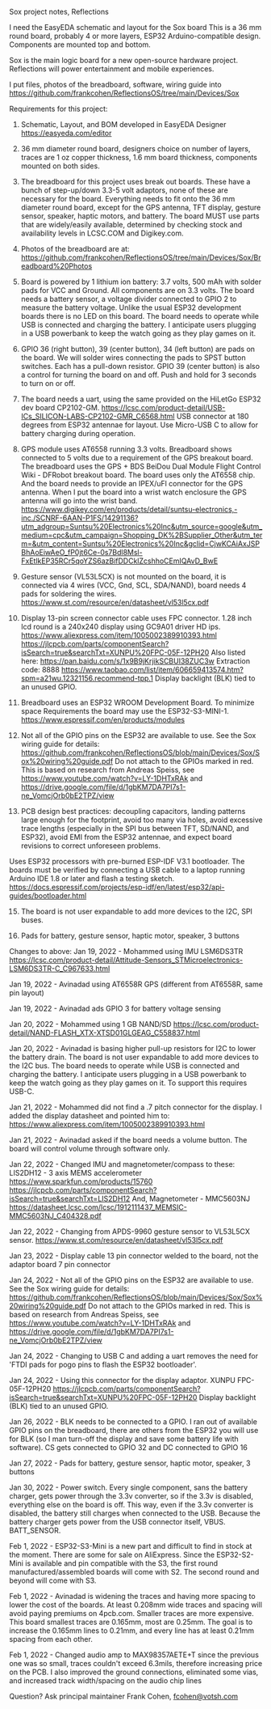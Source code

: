 Sox project notes, Reflections

I need the EasyEDA schematic and layout for the Sox board
This is a 36 mm round board, probably 4 or more layers,
ESP32 Arduino-compatible design. Components are mounted top and bottom.

Sox is the main logic board for a new open-source hardware
project. Reflections will power entertainment and mobile
experiences.

I put files, photos of the breadboard, software, wiring guide into
https://github.com/frankcohen/ReflectionsOS/tree/main/Devices/Sox

Requirements for this project:
1) Schematic, Layout, and BOM developed in EasyEDA Designer https://easyeda.com/editor

2) 36 mm diameter round board, designers choice on number of layers, traces are
1 oz copper thickness, 1.6 mm board thickness, components mounted on both
sides.

3) The breadboard for this project uses break out boards. These
have a bunch of step-up/down 3.3-5 volt adaptors, none of these are
necessary for the board. Everything needs to fit onto the 36 mm diameter
round board, except for the GPS antenna, TFT display, gesture sensor,
speaker, haptic motors, and battery. The board MUST use parts that are
widely/easily available, determined by checking stock and availability
levels in LCSC.COM and Digikey.com.

4) Photos of the breadboard are at:
https://github.com/frankcohen/ReflectionsOS/tree/main/Devices/Sox/Breadboard%20Photos

5) Board is powered by 1 lithium ion battery: 3.7 volts, 500 mAh with
solder pads for VCC and Ground.
All components are on 3.3 volts.
The board needs a battery sensor, a voltage divider connected to GPIO 2
to measure the battery voltage. Unlike the usual ESP32 development boards
there is no LED on this board.
The board needs to operate while USB is connected and charging the battery.
I anticipate users plugging in a USB powerbank to keep the watch going as
they play games on it.

6) GPIO 36 (right button), 39 (center button), 34 (left button) are pads on the
board. We will solder wires connecting the pads to SPST button switches.
Each has a pull-down resistor. GPIO 39 (center button) is also a control for
turning the board on and off. Push and hold for 3 seconds to turn on or off.

7) The board needs a uart, using the same provided on the HiLetGo ESP32 dev board
CP2102-GM. https://lcsc.com/product-detail/USB-ICs_SILICON-LABS-CP2102-GMR_C6568.html
USB connector at 180 degrees from ESP32 antennae for layout. Use Micro-USB C
to allow for battery charging during operation.

8) GPS module uses AT6558 running 3.3 volts. Breadboard shows connected to 5 volts
due to a requirement of the GPS breakout board. The breadboard uses the GPS + BDS
BeiDou Dual Module Flight Control Wiki - DFRobot breakout board. The board uses
only the AT6558 chip. And the board needs to provide an IPEX/uFl connector for the GPS antenna.
When I put the board into a wrist watch enclosure the GPS antenna will go into the wrist band.
https://www.digikey.com/en/products/detail/suntsu-electronics,-inc./SCNRF-6AAN-P1FS/14291136?utm_adgroup=Suntsu%20Electronics%20Inc&utm_source=google&utm_medium=cpc&utm_campaign=Shopping_DK%2BSupplier_Other&utm_term=&utm_content=Suntsu%20Electronics%20Inc&gclid=CjwKCAiAxJSPBhAoEiwAeO_fP0jt6Ce-0s7Bdl8Msl-FxEtlkEP35RCr5qoYZS6azBifDDCklZcshhoCEmIQAvD_BwE

9) Gesture sensor (VL53L5CX) is not mounted on the board, it is connected via
4 wires (VCC, Gnd, SCL, SDA/NAND), board needs 4 pads for soldering the wires.
https://www.st.com/resource/en/datasheet/vl53l5cx.pdf

10) Display 13-pin screen connector cable uses FPC connector. 1.28 inch lcd round is
a 240x240 display using GC9A01 driver HD ips.
https://www.aliexpress.com/item/1005002389910393.html
https://jlcpcb.com/parts/componentSearch?isSearch=true&searchTxt=XUNPU%20FPC-05F-12PH20
Also listed here:
https://pan.baidu.com/s/1x9B9jKrjikSCBUI38ZUC3w Extraction code: 8888
https://www.taobao.com/list/item/606659413574.htm?spm=a21wu.12321156.recommend-tpp.1
Display backlight (BLK) tied to an unused GPIO.

11) Breadboard uses an ESP32 WROOM Development Board. To minimize space Requirements
the board may use the ESP32-S3-MINI-1.
https://www.espressif.com/en/products/modules

12) Not all of the GPIO pins on the ESP32 are available to use.
See the Sox wiring guide for details:
https://github.com/frankcohen/ReflectionsOS/blob/main/Devices/Sox/Sox%20wiring%20guide.pdf
Do not attach to the GPIOs marked in red.
This is based on research from Andreas Speiss, see
https://www.youtube.com/watch?v=LY-1DHTxRAk and
https://drive.google.com/file/d/1gbKM7DA7PI7s1-ne_VomcjOrb0bE2TPZ/view

13) PCB design best practices: decoupling capacitors, landing patterns large enough
for the footprint, avoid too many via holes, avoid excessive trace lengths (especially
in the SPI bus between TFT, SD/NAND, and ESP32), avoid EMI from the ESP32 antennae, and
expect board revisions to correct unforeseen problems.

Uses ESP32 processors with pre-burned ESP-IDF V3.1 bootloader. The boards must
be verified by connecting a USB cable to a laptop running Arduino IDE 1.8 or later
and flash a testing sketch.
https://docs.espressif.com/projects/esp-idf/en/latest/esp32/api-guides/bootloader.html

15) The board is not user expandable to add more devices to the I2C, SPI buses.

16) Pads for battery, gesture sensor, haptic motor, speaker, 3 buttons

Changes to above:
Jan 19, 2022 - Mohammed using IMU LSM6DS3TR
https://lcsc.com/product-detail/Attitude-Sensors_STMicroelectronics-LSM6DS3TR-C_C967633.html

Jan 19, 2022 - Avinadad using AT6558R GPS (different from AT6558R, same pin layout)

Jan 19, 2022 - Avinadad ads GPIO 3 for battery voltage sensing

Jan 20, 2022 - Mohammed using 1 GB NAND/SD
https://lcsc.com/product-detail/NAND-FLASH_XTX-XTSD01GLGEAG_C558837.html

Jan 20, 2022 - Avinadad is basing higher pull-up resistors for I2C to lower the
battery drain. The board is not user expandable to add more devices to the I2C bus.
The board needs to operate while USB is connected and charging the battery.
I anticipate users plugging in a USB powerbank to keep the watch going as
they play games on it. To support this requires USB-C.

Jan 21, 2022 - Mohammed did not find a .7 pitch connector for the display.
I added the display datasheet and pointed him to:
https://www.aliexpress.com/item/1005002389910393.html

Jan 21, 2022 - Avinadad asked if the board needs a volume button. The board
will control volume through software only.

Jan 22, 2022 - Changed IMU and magnetometer/compass to these:
LIS2DH12 - 3 axis MEMS accelerometer
https://www.sparkfun.com/products/15760
https://jlcpcb.com/parts/componentSearch?isSearch=true&searchTxt=LIS2DH12
And,
Magnetometer - MMC5603NJ
https://datasheet.lcsc.com/lcsc/1912111437_MEMSIC-MMC5603NJ_C404328.pdf

Jan 22, 2022 - Changing from APDS-9960 gesture sensor to VL53L5CX sensor.
https://www.st.com/resource/en/datasheet/vl53l5cx.pdf

Jan 23, 2022 - Display cable 13 pin connector welded to the board,
not the adaptor board 7 pin connector

Jan 24, 2022 - Not all of the GPIO pins on the ESP32 are available to use.
See the Sox wiring guide for details:
https://github.com/frankcohen/ReflectionsOS/blob/main/Devices/Sox/Sox%20wiring%20guide.pdf
Do not attach to the GPIOs marked in red.
This is based on research from Andreas Speiss, see
https://www.youtube.com/watch?v=LY-1DHTxRAk and
https://drive.google.com/file/d/1gbKM7DA7PI7s1-ne_VomcjOrb0bE2TPZ/view

Jan 24, 2022 - Changing to USB C and adding a uart removes the need
for 'FTDI pads for pogo pins to flash the ESP32 bootloader'.

Jan 24, 2022 - Using this connector for the display adaptor. XUNPU FPC-05F-12PH20
https://jlcpcb.com/parts/componentSearch?isSearch=true&searchTxt=XUNPU%20FPC-05F-12PH20
Display backlight (BLK) tied to an unused GPIO.

Jan 26, 2022 - BLK  needs to be connected to a GPIO. I ran out of available GPIO pins
on the breadboard, there are others from the ESP32 you will use for BLK (so I man
turn-off the display and save some battery life with software).
CS gets connected to GPIO 32 and DC connected to GPIO 16

Jan 27, 2022 - Pads for battery, gesture sensor, haptic motor, speaker, 3 buttons

Jan 30, 2022 - Power switch. Every single component, sans the battery charger,
gets power through the 3.3v converter, so if the 3.3v is disabled, everything
else on the board is off. This way, even if the 3.3v converter is disabled,
the battery still charges when connected to the USB. Because the battery
charger gets power from the USB connector itself, VBUS. BATT_SENSOR.

Feb 1, 2022 - ESP32-S3-Mini is a new part and difficult to find in stock at
the moment. There are some for sale on AliExpress. Since the ESP32-S2-Mini is
available and pin compatible with the S3, the first round manufactured/assembled
boards will come with S2. The second round and beyond will come with S3.

Feb 1, 2022 - Avinadad is widening the traces and having more spacing
to lower the cost of the boards. At least 0.208mm wide traces and spacing
will avoid paying premiums on 4pcb.com. Smaller traces are more expensive.
This board smallest traces are 0.165mm, most are 0.25mm. The goal is to
increase the 0.165mm lines to 0.21mm, and every line has at least 0.21mm
spacing from each other.

Feb 1, 2022 - Changed audio amp to MAX98357AETE+T since the previous one
was so small, traces couldn't exceed 6.3mils, therefore increasing price
on the PCB. I also improved the ground connections, eliminated some vias,
and increased track width/spacing on the audio chip lines

Question? Ask principal maintainer Frank Cohen, fcohen@votsh.com
